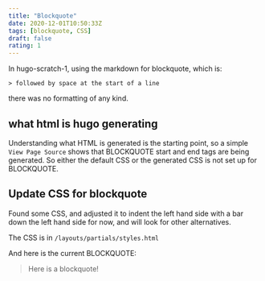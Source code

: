 ```yaml
---
title: "Blockquote"
date: 2020-12-01T10:50:33Z
tags: [blockquote, CSS]
draft: false
rating: 1
---
```

In hugo-scratch-1, using the markdown for blockquote, which is:

 `> followed by space at the start of a line`

 there was no formatting of any kind. 

 ## what html is hugo generating

 Understanding what HTML is generated is the starting point, so a simple `View Page Source` shows that BLOCKQUOTE start and end tags are being generated. So either the default CSS or the generated CSS is not set up for BLOCKQUOTE. 
 
 ## Update CSS for blockquote

 Found some CSS, and adjusted it to indent the left hand side with a bar down the left hand side for now, and will look for other alternatives.

 The CSS is in `/layouts/partials/styles.html`

 And here is the current BLOCKQUOTE:

 > Here is a blockquote!  